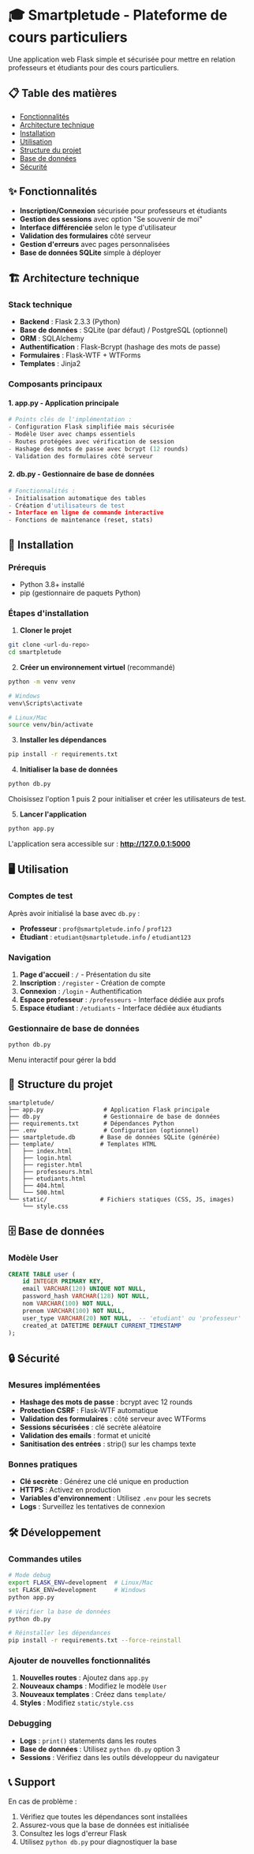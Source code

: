 # 🎓 Smartpletude - Plateforme de cours particuliers

Une application web Flask simple et sécurisée pour mettre en relation professeurs et étudiants pour des cours particuliers.

## 📋 Table des matières

- [Fonctionnalités](#-fonctionnalités)
- [Architecture technique](#-architecture-technique)
- [Installation](#-installation)
- [Utilisation](#-utilisation)
- [Structure du projet](#-structure-du-projet)
- [Base de données](#-base-de-données)
- [Sécurité](#-sécurité)

## ✨ Fonctionnalités

- **Inscription/Connexion** sécurisée pour professeurs et étudiants
- **Gestion des sessions** avec option "Se souvenir de moi"
- **Interface différenciée** selon le type d'utilisateur
- **Validation des formulaires** côté serveur
- **Gestion d'erreurs** avec pages personnalisées
- **Base de données SQLite** simple à déployer

## 🏗️ Architecture technique

### Stack technique
- **Backend** : Flask 2.3.3 (Python)
- **Base de données** : SQLite (par défaut) / PostgreSQL (optionnel)
- **ORM** : SQLAlchemy
- **Authentification** : Flask-Bcrypt (hashage des mots de passe)
- **Formulaires** : Flask-WTF + WTForms
- **Templates** : Jinja2

### Composants principaux

#### 1. **app.py** - Application principale
```python
# Points clés de l'implémentation :
- Configuration Flask simplifiée mais sécurisée
- Modèle User avec champs essentiels
- Routes protégées avec vérification de session
- Hashage des mots de passe avec bcrypt (12 rounds)
- Validation des formulaires côté serveur
```

#### 2. **db.py** - Gestionnaire de base de données
```python
# Fonctionnalités :
- Initialisation automatique des tables
- Création d'utilisateurs de test
- Interface en ligne de commande interactive
- Fonctions de maintenance (reset, stats)
```

## 🚀 Installation

### Prérequis
- Python 3.8+ installé
- pip (gestionnaire de paquets Python)

### Étapes d'installation

1. **Cloner le projet**
```bash
git clone <url-du-repo>
cd smartpletude
```

2. **Créer un environnement virtuel** (recommandé)
```bash
python -m venv venv

# Windows
venv\Scripts\activate

# Linux/Mac
source venv/bin/activate
```

3. **Installer les dépendances**
```bash
pip install -r requirements.txt
```

4. **Initialiser la base de données**
```bash
python db.py
```
Choisissez l'option 1 puis 2 pour initialiser et créer les utilisateurs de test.

5. **Lancer l'application**
```bash
python app.py
```

L'application sera accessible sur : **http://127.0.0.1:5000**

## 🖥️ Utilisation

### Comptes de test
Après avoir initialisé la base avec `db.py` :

- **Professeur** : `prof@smartpletude.info` / `prof123`
- **Étudiant** : `etudiant@smartpletude.info` / `etudiant123`

### Navigation
1. **Page d'accueil** : `/` - Présentation du site
2. **Inscription** : `/register` - Création de compte
3. **Connexion** : `/login` - Authentification
4. **Espace professeur** : `/professeurs` - Interface dédiée aux profs
5. **Espace étudiant** : `/etudiants` - Interface dédiée aux étudiants

### Gestionnaire de base de données
```bash
python db.py
```
Menu interactif pour gérer la bdd

## 📁 Structure du projet

```
smartpletude/
├── app.py                 # Application Flask principale
├── db.py                  # Gestionnaire de base de données
├── requirements.txt       # Dépendances Python
├── .env                   # Configuration (optionnel)
├── smartpletude.db       # Base de données SQLite (générée)
├── template/             # Templates HTML
│   ├── index.html
│   ├── login.html
│   ├── register.html
│   ├── professeurs.html
│   ├── etudiants.html
│   ├── 404.html
│   └── 500.html
└── static/               # Fichiers statiques (CSS, JS, images)
    └── style.css
```

## 🗄️ Base de données

### Modèle User
```sql
CREATE TABLE user (
    id INTEGER PRIMARY KEY,
    email VARCHAR(120) UNIQUE NOT NULL,
    password_hash VARCHAR(128) NOT NULL,
    nom VARCHAR(100) NOT NULL,
    prenom VARCHAR(100) NOT NULL,
    user_type VARCHAR(20) NOT NULL,  -- 'etudiant' ou 'professeur'
    created_at DATETIME DEFAULT CURRENT_TIMESTAMP
);
```

## 🔒 Sécurité

### Mesures implémentées
- **Hashage des mots de passe** : bcrypt avec 12 rounds
- **Protection CSRF** : Flask-WTF automatique
- **Validation des formulaires** : côté serveur avec WTForms
- **Sessions sécurisées** : clé secrète aléatoire
- **Validation des emails** : format et unicité
- **Sanitisation des entrées** : strip() sur les champs texte

### Bonnes pratiques
- **Clé secrète** : Générez une clé unique en production
- **HTTPS** : Activez en production
- **Variables d'environnement** : Utilisez `.env` pour les secrets
- **Logs** : Surveillez les tentatives de connexion

## 🛠️ Développement

### Commandes utiles
```bash
# Mode debug
export FLASK_ENV=development  # Linux/Mac
set FLASK_ENV=development     # Windows
python app.py

# Vérifier la base de données
python db.py

# Réinstaller les dépendances
pip install -r requirements.txt --force-reinstall
```

### Ajouter de nouvelles fonctionnalités
1. **Nouvelles routes** : Ajoutez dans `app.py`
2. **Nouveaux champs** : Modifiez le modèle `User`
3. **Nouveaux templates** : Créez dans `template/`
4. **Styles** : Modifiez `static/style.css`

### Debugging
- **Logs** : `print()` statements dans les routes
- **Base de données** : Utilisez `python db.py` option 3
- **Sessions** : Vérifiez dans les outils développeur du navigateur

## 📞 Support

En cas de problème :
1. Vérifiez que toutes les dépendances sont installées
2. Assurez-vous que la base de données est initialisée
3. Consultez les logs d'erreur Flask
4. Utilisez `python db.py` pour diagnostiquer la base
